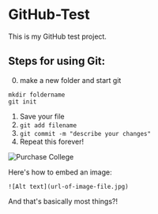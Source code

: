 # GitHub-Test

This is my GitHub test project.

## Steps for using Git:

0. make a new folder and start git

```
mkdir foldername
git init
````

1. Save your file
2. ```git add filename```
3. ```git commit -m "describe your changes"```
4. Repeat this forever!

![Purchase College](https://www.purchase.edu/live/image/scale/2x/gid/198/width/1000/height/667/11747_New_Bioswell.rev.1567622230.jpg)


Here's how to embed an image:

```
![Alt text](url-of-image-file.jpg)
```

And that's basically most things?!
